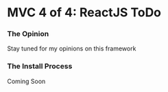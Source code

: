 # MVC 4 of 4: ReactJS ToDo 

### The Opinion
Stay tuned for my opinions on this framework

### The Install Process 
Coming Soon







